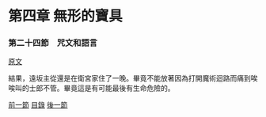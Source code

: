 第四章 無形的寶具　
====

### 第二十四節　咒文和語言

[原文](https://syosetu.org/novel/42788/29.html)

結果，遠坂主從還是在衛宮家住了一晚。畢竟不能放著因為打開魔術迴路而痛到唉唉叫的士郎不管。畢竟這是有可能最後有生命危險的。




[前一節](./042301.md)
[目錄](../README.md)
[後一節](./0425.md)

